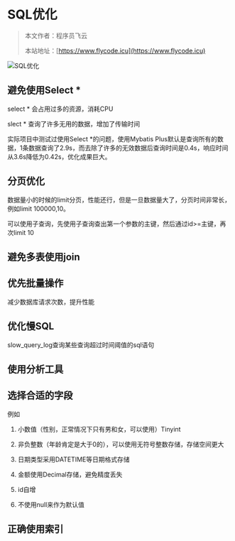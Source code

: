 # SQL优化
> 本文作者：程序员飞云
>
> 本站地址：[https://www.flycode.icu](https://www.flycode.icu)

![SQL优化](https://flycodeu-1314556962.cos.ap-nanjing.myqcloud.com//codeCenterImg/SQL%E4%BC%98%E5%8C%96.png)



## 避免使用Select *

select * 会占用过多的资源，消耗CPU

slect * 查询了许多无用的数据，增加了传输时间

实际项目中测试过使用Select *的问题，使用Mybatis Plus默认是查询所有的数据，1条数据查询了2.9s，而去除了许多的无效数据后查询时间是0.4s，响应时间从3.6s降低为0.42s，优化成果巨大。



## 分页优化

数据量小的时候的limit分页，性能还行，但是一旦数据量大了，分页时间非常长，例如limit 100000,10。

可以使用子查询，先使用子查询查出第一个参数的主键，然后通过id>=主键，再次limit 10



## 避免多表使用join



## 优先批量操作

减少数据库请求次数，提升性能

## 优化慢SQL

slow_query_log查询某些查询超过时间阈值的sql语句

## 使用分析工具

## 选择合适的字段

例如

1. 小数值（性别，正常情况下只有男和女，可以使用）Tinyint

2. 非负整数（年龄肯定是大于0的），可以使用无符号整数存储，存储空间更大
3. 日期类型采用DATETIME等日期格式存储
4. 金额使用Decimal存储，避免精度丢失
5. id自增
6. 不使用null来作为默认值



## 正确使用索引
